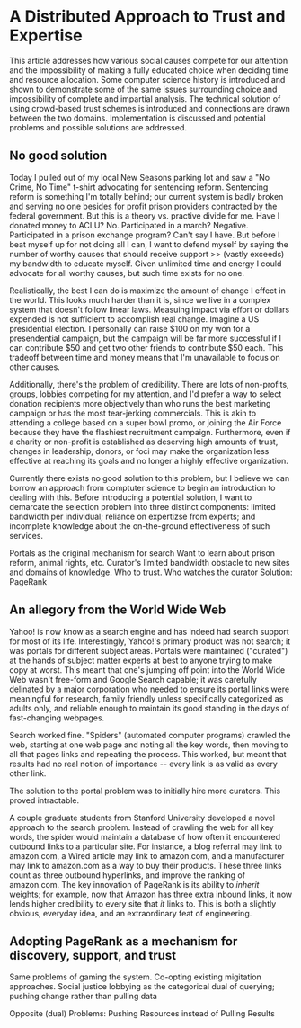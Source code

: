 A Distributed Approach to Trust and Expertise
=

This article addresses how various social causes compete for our attention and the impossibility of making a fully educated choice when deciding time and resource allocation. Some computer science history is introduced and shown to demonstrate some of the same issues surrounding choice and impossibility of complete and impartial analysis. The technical solution of using crowd-based trust schemes is introduced and connections are drawn between the two domains. Implementation is discussed and potential problems and possible solutions are addressed.

No good solution
--

Today I pulled out of my local New Seasons parking lot and saw a "No Crime, No Time" t-shirt advocating for sentencing reform. Sentencing reform is something I'm totally behind; our current system is badly broken and serving no one besides for profit prison providers contracted by the federal government. But this is a theory vs. practive divide for me. Have I donated money to ACLU? No. Participated in a march? Negative. Participated in a prison exchange program? Can't say I have. But before I beat myself up for not doing all I can, I want to defend myself by saying the number of worthy causes that should receive support >> (vastly exceeds) my bandwidth to educate myself. Given unlimited time and energy I could advocate for all worthy causes, but such time exists for no one.

Realistically, the best I can do is maximize the amount of change I effect in the world. This looks much harder than it is, since we live in a complex system that doesn't follow linear laws. Measuing impact via effort or dollars expended is not sufficient to accomplish real change. Imagine a US presidential election. I personally can raise $100 on my won for a presendential campaign, but the campaign will be far more successful if I can contribute $50 and get two other friends to contribute $50 each. This tradeoff between time and money means that I'm unavailable to focus on other causes.

Additionally, there's the problem of credibility. There are lots of non-profits, groups, lobbies competing for my attention, and I'd prefer a way to select donation recipients more objectively than who runs the best marketing campaign or has the most tear-jerking commercials. This is akin to attending a college based on a super bowl promo, or joining the Air Force because they have the flashiest recruitment campaign. Furthermore, even if a charity or non-profit is established as deserving high amounts of trust, changes in leadership, donors, or foci may make the organization less effective at reaching its goals and no longer a highly effective organization.

Currently there exists no good solution to this problem, but I believe we can borrow an approach from comptuter science to begin an introduction to dealing with this. Before introducing a potential solution, I want to demarcate the selection problem into three distinct components: limited bandwidth per individual; reliance on expertizse from experts; and incomplete knowledge about the on-the-ground effectiveness of such services.

Portals as the original mechanism for search
Want to learn about prison reform, animal rights, etc.
Curator's limited bandwidth obstacle to new sites and domains of knowledge. Who to trust. Who watches the curator
Solution: PageRank

An allegory from the World Wide Web
-
Yahoo! is now know as a search engine and has indeed had search support for most of its life. Interestingly, Yahoo!'s primary product was not search; it was portals for different subject areas. Portals were maintained ("curated") at the hands of subject matter experts at best to anyone trying to make copy at worst. This meant that one's jumping off point into the World Wide Web wasn't free-form and Google Search capable; it was carefully delinated by a major corporation who needed to ensure its portal links were meaningful for research, family friendly unless specifically categorized as adults only, and reliable enough to maintain its good standing in the days of fast-changing webpages.

Search worked fine. "Spiders" (automated computer programs) crawled the web, starting at one web page and noting all the key words, then moving to all that pages links and repeating the process. This worked, but meant that results had no real notion of importance -- every link is as valid as every other link.

The solution to the portal problem was to initially hire more curators. This proved intractable.

A couple graduate students from Stanford University developed a novel approach to the search problem. Instead of crawling the web for all key words, the spider would maintain a database of how often it encountered outbound links to a particular site. For instance, a blog referral may link to amazon.com, a Wired article may link to amazon.com, and a manufacturer may link to amazon.com as a way to buy their products. These three links count as three outbound hyperlinks, and improve the ranking of amazon.com. The key innovation of PageRank is its ability to *inherit* weights; for example, now that Amazon has three extra inbound links, it now lends higher credibility to every site that *it* links to. This is both a slightly obvious, everyday idea, and an extraordinary feat of engineering.

Adopting PageRank as a mechanism for discovery, support, and trust
-
Same problems of gaming the system. Co-opting existing migitation approaches.
Social justice lobbying as the categorical dual of querying; pushing change rather than pulling data

Opposite (dual) Problems: Pushing Resources instead of Pulling Results
